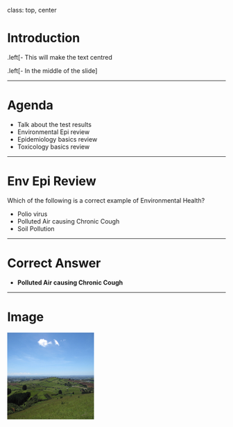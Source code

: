 class: top, center

# Introduction

.left[- This will make the text centred

.left[- In the middle of the slide]

---

# Agenda

- Talk about the test results
- Environmental Epi review
- Epidemiology basics review
- Toxicology basics review

---
# Env Epi Review
Which of the following is a correct example of Environmental Health?

- Polio virus
- Polluted Air causing Chronic Cough
- Soil Pollution

---
# Correct Answer
- **Polluted Air causing Chronic Cough**

---
# Image

<img src="1920px-View_looking_north-west_towards_Auckland_from_top_of_Mount_Puketutu.jpg" width="200" height="200">
